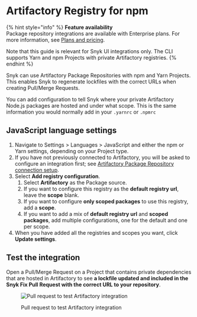 # Artifactory Registry for npm

{% hint style="info" %}
**Feature availability**\
Package repository integrations are available with Enterprise plans. For more information, see [Plans and pricing](https://snyk.io/plans/).

Note that this guide is relevant for Snyk UI integrations only. The CLI supports Yarn and npm Projects with private Artifactory registries.
{% endhint %}

Snyk can use Artifactory Package Repositories with npm and Yarn Projects. This enables Snyk to regenerate lockfiles with the correct URLs when creating Pull/Merge Requests.

You can add configuration to tell Snyk where your private Artifactory Node.js packages are hosted and under what scope. This is the same information you would normally add in your `.yarnrc` or `.npmrc`

## JavaScript language settings

1. Navigate to Settings > Languages > JavaScript and either the npm or Yarn settings, depending on your Project type.
2. If you have not previously connected to Artifactory, you will be asked to configure an integration first; see [Artifactory Package Repository connection setup](./).
3. Select **Add registry configuration**.
   1. Select **Artifactory** as the Package source.
   2. If you want to configure this registry as the **default registry url**, leave the **scope** blank.
   3. If you want to configure **only scoped packages** to use this registry, add a **scope**.
   4. If you want to add a mix of **default registry url** and **scoped packages**, add multiple configurations, one for the default and one per scope.
4. When you have added all the registries and scopes you want, click **Update settings**.

## Test the integration

Open a Pull/Merge Request on a Project that contains private dependencies that are hosted in Artifactory to see **a lockfile updated and included in the Snyk Fix Pull Request with the correct URL to your repository**.

<figure><img src="../../../../.gitbook/assets/image4-3-.png" alt="Pull request to test Artifactory integration"><figcaption><p>Pull request to test Artifactory integration</p></figcaption></figure>
